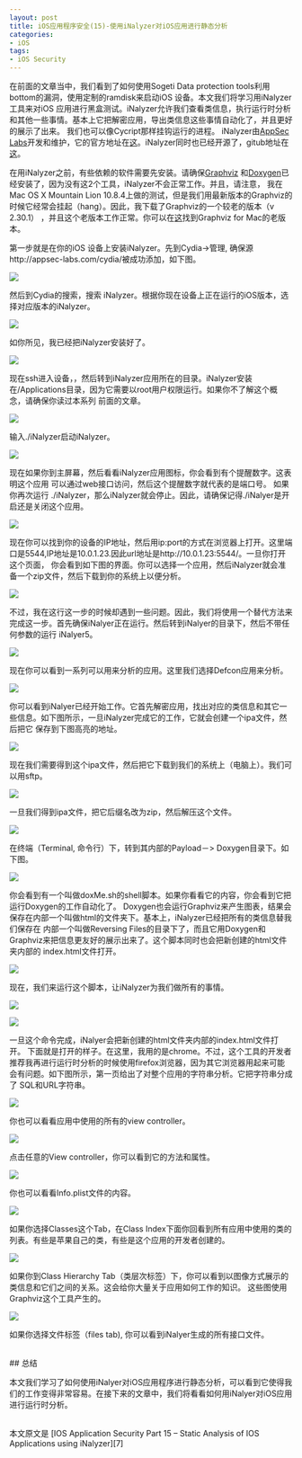 ```yaml
---
layout: post  
title: iOS应用程序安全(15)-使用iNalyzer对iOS应用进行静态分析  
categories:  
- iOS  
tags:    
- iOS Security
---   
```





在前面的文章当中，我们看到了如何使用Sogeti Data protection tools利用bottom的漏洞，使用定制的ramdisk来启动iOS 设备。本文我们将学习用iNalyzer工具来对iOS
应用进行黑盒测试。iNalyzer允许我们查看类信息，执行运行时分析和其他一些事情。基本上它把解密应用，导出类信息这些事情自动化了，并且更好的展示了出来。
我们也可以像Cycript那样挂钩运行的进程。 iNalyzer由[AppSec Labs][1]开发和维护，它的官方地址在[这][2]。iNalyzer同时也已经开源了，gitub地址在[这][3]。

在用iNalyzer之前，有些依赖的软件需要先安装。请确保[Graphviz][4] 和[Doxygen][5]已经安装了，因为没有这2个工具，iNalyzer不会正常工作。并且，请注意，
我在Mac OS X Mountain Lion 10.8.4上做的测试，但是我们用最新版本的Graphviz的时候它经常会挂起（hang）。因此，我下载了Graphviz的一个较老的版本（v 2.30.1）
，并且这个老版本工作正常。你可以在[这][6]找到Graphviz for Mac的老版本。

第一步就是在你的iOS 设备上安装iNalyzer。先到Cydia->管理, 确保源http://appsec-labs.com/cydia/被成功添加，如下图。

![](http://resources.infosecinstitute.com/wp-content/uploads/090313_1547_IOSApplicat1.png)

然后到Cydia的搜索，搜索 iNalyzer。根据你现在设备上正在运行的iOS版本，选择对应版本的iNalyzer。

![](http://resources.infosecinstitute.com/wp-content/uploads/090313_1547_IOSApplicat2.png)

如你所见，我已经把iNalyzer安装好了。

![](http://resources.infosecinstitute.com/wp-content/uploads/090313_1547_IOSApplicat3.png) 

现在ssh进入设备，，然后转到iNalyzer应用所在的目录。iNalyzer安装在/Applications目录，因为它需要以root用户权限运行。如果你不了解这个概念，请确保你读过本系列
前面的文章。

![](http://resources.infosecinstitute.com/wp-content/uploads/090313_1547_IOSApplicat4.png)


输入./iNalyzer启动iNalyzer。

![](http://resources.infosecinstitute.com/wp-content/uploads/090313_1547_IOSApplicat5.png) 


现在如果你到主屏幕，然后看看iNalyzer应用图标，你会看到有个提醒数字。这表明这个应用 可以通过web接口访问，然后这个提醒数字就代表的是端口号。
如果你再次运行 ./iNalyzer，那么iNalyzer就会停止。因此，请确保记得./iNalyer是开启还是关闭这个应用。

![](http://resources.infosecinstitute.com/wp-content/uploads/090313_1547_IOSApplicat6.png) 

现在你可以找到你的设备的IP地址，然后用ip:port的方式在浏览器上打开。这里端口是5544,IP地址是10.0.1.23.因此url地址是http://10.0.1.23:5544/。一旦你打开这个页面，
你会看到如下图的界面。你可以选择一个应用，然后iNalyzer就会准备一个zip文件，然后下载到你的系统上以便分析。

![](http://resources.infosecinstitute.com/wp-content/uploads/090313_1547_IOSApplicat7.png)  


不过，我在这行这一步的时候却遇到一些问题。因此，我们将使用一个替代方法来完成这一步。首先确保iNalyer正在运行。然后转到iNalyer的目录下，然后不带任何参数的运行
iNalyer5。

![](http://resources.infosecinstitute.com/wp-content/uploads/090313_1547_IOSApplicat8.png)  

现在你可以看到一系列可以用来分析的应用。这里我们选择Defcon应用来分析。

![](http://resources.infosecinstitute.com/wp-content/uploads/090313_1547_IOSApplicat9.png)  


你可以看到iNalyer已经开始工作。它首先解密应用，找出对应的类信息和其它一些信息。如下图所示，一旦iNalyzer完成它的工作，它就会创建一个ipa文件，然后把它
保存到下图高亮的地址。

![](http://resources.infosecinstitute.com/wp-content/uploads/090313_1547_IOSApplicat10.png)  

现在我们需要得到这个ipa文件，然后把它下载到我们的系统上（电脑上）。我们可以用sftp。

![](http://resources.infosecinstitute.com/wp-content/uploads/090313_1547_IOSApplicat11.png)  

一旦我们得到ipa文件，把它后缀名改为zip，然后解压这个文件。

![](http://resources.infosecinstitute.com/wp-content/uploads/090313_1547_IOSApplicat12.png)  


在终端（Terminal, 命令行）下，转到其内部的Payload－> Doxygen目录下。如下图。

![](http://resources.infosecinstitute.com/wp-content/uploads/090313_1547_IOSApplicat13.png)  


你会看到有一个叫做doxMe.sh的shell脚本。如果你看看它的内容，你会看到它把运行Doxygen的工作自动化了。
Doxygen也会运行Graphviz来产生图表，结果会保存在内部一个叫做html的文件夹下。基本上，iNalyzer已经把所有的类信息替我们保存在
内部一个叫做Reversing Files的目录下了，而且它用Doxygen和Graphviz来把信息更友好的展示出来了。这个脚本同时也会把新创建的html文件夹内部的
index.html文件打开。


![](http://resources.infosecinstitute.com/wp-content/uploads/090313_1547_IOSApplicat14.png)  


现在，我们来运行这个脚本，让iNalyzer为我们做所有的事情。

![](http://resources.infosecinstitute.com/wp-content/uploads/090313_1547_IOSApplicat15.png)  

![](http://resources.infosecinstitute.com/wp-content/uploads/090313_1547_IOSApplicat16.png)   


一旦这个命令完成，iNalyer会把新创建的html文件夹内部的index.html文件打开。 下面就是打开的样子。在这里，我用的是chrome。不过，这个工具的开发者
推荐我再进行运行时分析的时候使用firefox浏览器，因为其它浏览器用起来可能会有问题。如下图所示，第一页给出了对整个应用的字符串分析。它把字符串分成了
SQL和URL字符串。

![](http://resources.infosecinstitute.com/wp-content/uploads/090313_1547_IOSApplicat17.png)    

你也可以看看应用中使用的所有的view controller。

![](http://resources.infosecinstitute.com/wp-content/uploads/090313_1547_IOSApplicat18.png)    

点击任意的View controller，你可以看到它的方法和属性。

![](http://resources.infosecinstitute.com/wp-content/uploads/090313_1547_IOSApplicat19.png)    


你也可以看看Info.plist文件的内容。

![](http://resources.infosecinstitute.com/wp-content/uploads/090313_1547_IOSApplicat20.png)    


如果你选择Classes这个Tab，在Class Index下面你回看到所有应用中使用的类的列表。有些是苹果自己的类，有些是这个应用的开发者创建的。

![](http://resources.infosecinstitute.com/wp-content/uploads/090313_1547_IOSApplicat21.png)    


如果你到Class Hierarchy Tab（类层次标签）下，你可以看到以图像方式展示的类信息和它们之间的关系。这会给你大量关于应用如何工作的知识。
这些图使用Graphviz这个工具产生的。

![](http://resources.infosecinstitute.com/wp-content/uploads/090313_1547_IOSApplicat22.png)    


如果你选择文件标签（files tab), 你可以看到iNalyer生成的所有接口文件。


 <br/>
## 总结

 本文我们学习了如何使用iNalyer对iOS应用程序进行静态分析，可以看到它使得我们的工作变得非常容易。在接下来的文章中，我们将看看如何用iNalyer对iOS应用
进行运行时分析。

 <br/>
本文原文是 [IOS Application Security Part 15 – Static Analysis of IOS Applications using iNalyzer][7]


[1]:https://appsec-labs.com/
[2]:https://appsec-labs.com/iNalyzer
[3]:https://github.com/appsec-labs/iNalyzer
[4]:http://www.graphviz.org/download..php
[5]:http://www.stack.nl/~dimitri/doxygen/download.html
[6]:http://www.graphviz.org/pub/graphviz/stable/macos/
[7]: http://resources.infosecinstitute.com/part-15-static-analysis-of-ios-apps-using-inalyzer/













